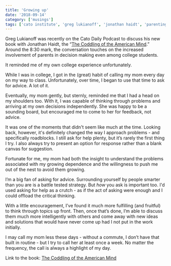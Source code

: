 ```yaml
---
title: 'Growing up'
date: '2018-09-14'
category: ['musings']
tags: ['cato institute', 'greg lukianoff', 'jonathan haidt', 'parenting']
---
```

Greg Lukianoff was recently on the Cato Daily Podcast to discuss his new book with Jonathan Haidt, the “[The Coddling of the American Mind](https://www.cato.org/multimedia/cato-daily-podcast/coddling-american-mind).” Around the 8:30 mark, the conversation touches on the increased involvement of parents in decision making even among college students.

It reminded me of my own college experience unfortunately.

While I was in college, I got in the (great) habit of calling my mom every day on my way to class. Unfortunately, over time, I began to use that time to ask for advice. A lot of it.

Eventually, my mom gently, but sternly, reminded me that I had a head on my shoulders too. With it, I was capable of thinking through problems and arriving at my own decisions independently. She was happy to be a sounding board, but encouraged me to come to her for feedback, not advice.

It was one of the moments that didn't seem like much at the time. Looking back, however, it's definitely changed the way I approach problems - and specifically roadblocks. I still ask for help plenty, but it’s rarely the first thing I try. I also always try to present an option for response rather than a blank canvas for suggestion. 

Fortunate for me, my mom had both the insight to understand the problems associated with my growing dependence and the willingness to push me out of the nest to avoid them growing.

I’m a big fan of asking for advice. Surrounding yourself by people smarter than you are is a battle tested strategy. But *how* you ask is important too. I'd used asking for help as a crutch - as if the act of asking were enough and I could offload the critical thinking.

With a little encouragement, I’ve found it much more fulfilling (and fruitful) to think through topics up front. Then, once that’s done, I’m able to discuss them much more intelligently with others and come away with new ideas and solutions that would have never come up had I not put in the work initially.

I may call my mom less these days - without a commute, I don’t have that built in routine - but I try to call her at least once a week. No matter the frequency, the call is always a highlight of my day. 

Link to the book: [The Coddling of the American Mind](https://www.amazon.com/Coddling-American-Mind-Intentions-Generation/dp/0735224897/?tag=catoinstitute-20)